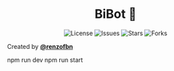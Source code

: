 
<h1 align="center"> BiBot 💬</h1>

<p align="center">
  <img src="https://img.shields.io/github/license/renzofbn/bibot?style=flat-square" alt="License" />
  <img src="https://img.shields.io/github/issues/renzofbn/bibot?style=flat-square" alt="Issues" />
  <img src="https://img.shields.io/github/stars/renzofbn/bibot?style=flat-square" alt="Stars" />
  <img src="https://img.shields.io/github/forks/renzofbn/bibot?style=flat-square" alt="Forks" />
</p>


Created by [**@renzofbn**](https://github.com/renzofbn)


npm run dev
npm run start